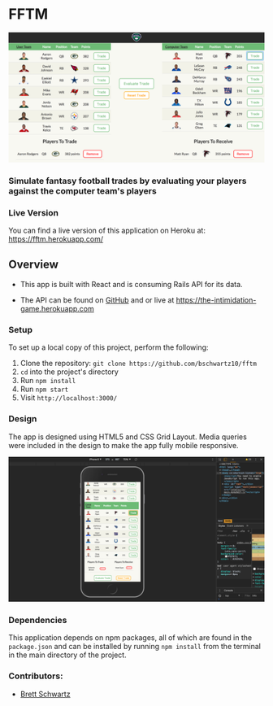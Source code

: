 # FFTM

![Alt text](./src/home.png)
### Simulate fantasy football trades by evaluating your players against the computer team's players

### Live Version

You can find a live version of this application on Heroku at: https://fftm.herokuapp.com/

## Overview


* This app is built with React and is consuming Rails API for its data.

* The API can be found on [GitHub](https://github.com/bschwartz10/the_intimidation_game) and or live at https://the-intimidation-game.herokuapp.com

### Setup

To set up a local copy of this project, perform the following:

  1. Clone the repository: `git clone https://github.com/bschwartz10/fftm`
  2. `cd` into the project's directory
  3. Run `npm install`
  4. Run `npm start`
  5. Visit `http://localhost:3000/`

### Design
The app is designed using HTML5 and CSS Grid Layout. Media queries were included in the design to make the app fully mobile responsive.

![Alt text](./src/mobile.png)

### Dependencies

This application depends on npm packages, all of which are found in the `package.json` and can be installed by running `npm install` from the terminal in the main directory of the project.

### Contributors:
* [Brett Schwartz](https://github.com/bschwartz10)
